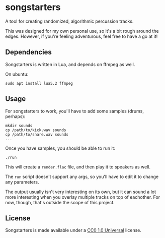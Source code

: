 # songstarters

A tool for creating randomized, algorithmic percussion tracks.

This was designed for my own personal use, so it's a bit rough around the
edges. However, if you're feeling adventurous, feel free to have a go at it!

## Dependencies

Songstarters is written in Lua, and depends on ffmpeg as well.

On ubuntu:
```
sudo apt install lua5.2 ffmpeg
```

## Usage

For songstarters to work, you'll have to add some samples (drums, perhaps):

```
mkdir sounds
cp /path/to/kick.wav sounds
cp /path/to/snare.wav sounds
...
```

Once you have samples, you should be able to run it:
```
./run
```

This will create a `render.flac` file, and then play it to speakers as well.

The `run` script doesn't support any args, so you'll have to edit it to change
any parameters.

The output usually isn't very interesting on its own, but it can sound a lot
more interesting when you overlay multiple tracks on top of eachother. For now,
though, that's outside the scope of this project.

## License

Songstarters is made available under a
[CC0 1.0 Universal](https://creativecommons.org/publicdomain/zero/1.0/)
license.
